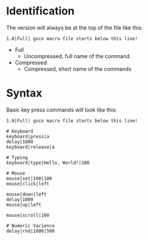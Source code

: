 # Identification

The version will always be at the top of the file like this:
```
1.0|Full| goco macro file starts below this line!
```

- Full
    - Uncompressed, full name of the command
- Compressed
    - Compressed, short name of the commands

# Syntax
Basic key press commands will look like this:
```
1.0|Full| goco macro file starts below this line!

# Keyboard
keyboard|press|a
delay|1000
keyboard|release|a

# Typing
keyboard|type|Hello, World!|100

# Mouse
mouse|set|100|100
mouse|click|left

mouse|down|left
delay|1000
mouse|up|left

mouse|scroll|100

# Numeric Varience
delay|rnd|1000|500
```
